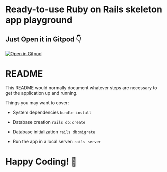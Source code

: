 # Ready-to-use Ruby on Rails skeleton app playground 

## Just Open it in Gitpod :point_down:
[![Open in Gitpod](https://gitpod.io/button/open-in-gitpod.svg)](https://gitpod.io/#https://github.com/railsgirls-argentina/railsgirls_playground_app)


# README
This README would normally document whatever steps are necessary to get the
application up and running.

Things you may want to cover:

* System dependencies `bundle install`

* Database creation `rails db:create` 

* Database initialization `rails db:migrate`

* Run the app in a local server: `rails server`

# Happy Coding! :rainbow: 
